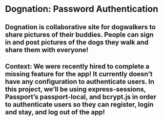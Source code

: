 # Dognation: Password Authentication
## Dognation is collaborative site for dogwalkers to share pictures of their buddies. People can sign in and post pictures of the dogs they walk and share them with everyone!

## Context: We were recently hired to complete a missing feature for the app! It currently doesn’t have any configuration to authenticate users. In this project, we’ll be using express-sessions, Passport’s passport-local, and bcrypt.js in order to authenticate users so they can register, login and stay, and log out of the app!

